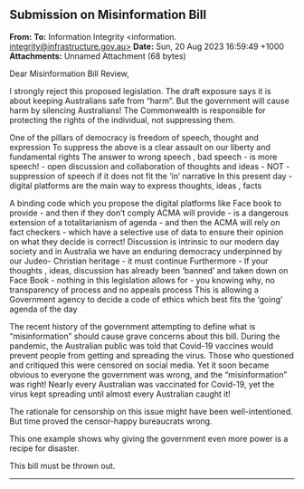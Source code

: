 ## Submission on Misinformation Bill

**From:**
**To:** Information Integrity <information. [integrity@infrastructure.gov.au>](mailto:information._integrity@infrastructure.gov.au)
**Date:** Sun, 20 Aug 2023 16:59:49 +1000
**Attachments:** Unnamed Attachment (68 bytes)

Dear Misinformation Bill Review,

I strongly reject this proposed legislation. The draft exposure says it is about keeping Australians safe from “harm”.
But the government will cause harm by silencing Australians! The Commonwealth is responsible for protecting the
rights of the individual, not suppressing them.

One of the pillars of democracy is freedom of speech, thought and expression
To suppress the above is a clear assault on our liberty and fundamental rights
The answer to wrong speech , bad speech    - is more speech!    - open discussion and collaboration of thoughts and
ideas     - NOT     - suppression of speech if it does not fit the ‘in’ narrative
In this present day      - digital platforms are the main way to express thoughts, ideas , facts

A binding code which you propose the digital platforms like Face book to provide   - and then if they don’t comply
ACMA will provide   - is a dangerous extension of a totalitarianism of agenda   - and then the ACMA will rely on fact
checkers    - which have a selective use of data to ensure their opinion on what they decide is correct!
Discussion is intrinsic to our modern day society and in Australia we have an enduring democracy underpinned by our
Judeo- Christian heritage    - it must continue
Furthermore    - If your thoughts , ideas, discussion has already been ‘banned’ and taken down on Face Book    - nothing
in this legislation allows for      - you knowing why, no transparency of process and no appeals process
This is allowing a Government agency to decide a code of ethics which best fits the ‘going’ agenda of the day

The recent history of the government attempting to define what is “misinformation” should cause grave concerns
about this bill. During the pandemic, the Australian public was told that Covid-19 vaccines would prevent people from
getting and spreading the virus. Those who questioned and critiqued this were censored on social media. Yet it soon
became obvious to everyone the government was wrong, and the “misinformation” was right! Nearly every Australian
was vaccinated for Covid-19, yet the virus kept spreading until almost every Australian caught it!

The rationale for censorship on this issue might have been well-intentioned. But time proved the censor-happy
bureaucrats wrong.

This one example shows why giving the government even more power is a recipe for disaster.

This bill must be thrown out.


-----

